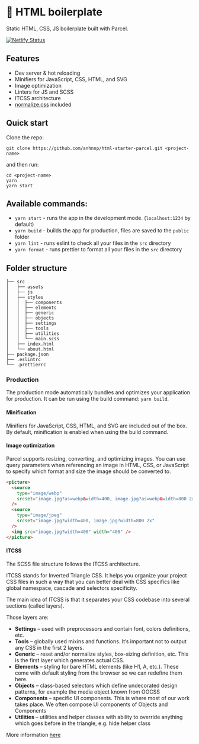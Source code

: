 # 🦾 HTML boilerplate

Static HTML, CSS, JS boilerplate built with Parcel.

[![Netlify Status](https://api.netlify.com/api/v1/badges/886f42f0-79fb-402d-a4ff-b35395ccaf90/deploy-status)](https://app.netlify.com)

## Features

- Dev server & hot reloading
- Minifiers for JavaScript, CSS, HTML, and SVG
- Image optimization
- Linters for JS and SCSS
- ITCSS architecture
- [normalize.css](https://necolas.github.io/normalize.css/) included

## Quick start

Clone the repo:

```
git clone https://github.com/anhnnp/html-starter-parcel.git <project-name>
```

and then run:

```
cd <project-name>
yarn
yarn start
```

## Available commands:

- `yarn start` - runs the app in the development mode. (`localhost:1234` by default)
- `yarn build` - builds the app for production, files are saved to the `public` folder
- `yarn lint` - runs eslint to check all your files in the `src` directory
- `yarn format` - runs prettier to format all your files in the `src` directory

## Folder structure

```
├── src
│   ├── assets
│   ├── js
│   ├── styles
│   │  ├── components
│   │  ├── elements
│   │  ├── generic
│   │  ├── objects
│   │  ├── settings
│   │  ├── tools
│   │  ├── utilities
│   │  └── main.scss
│   ├── index.html
│   └── about.html
├── package.json
├── .eslintrc
└── .prettierrc
```

### Production

The production mode automatically bundles and optimizes your application for production. It can be run using the build command: `yarn build`.

#### Minification

Minifiers for JavaScript, CSS, HTML, and SVG are included out of the box. By default, minification is enabled when using the build command.

#### Image optimization

Parcel supports resizing, converting, and optimizing images. You can use query parameters when referencing an image in HTML, CSS, or JavaScript to specify which format and size the image should be converted to.

```html
<picture>
  <source
    type="image/webp"
    srcset="image.jpg?as=webp&width=400, image.jpg?as=webp&width=800 2x"
  />
  <source
    type="image/jpeg"
    srcset="image.jpg?width=400, image.jpg?width=800 2x"
  />
  <img src="image.jpg?width=400" width="400" />
</picture>
```

#### ITCSS

The SCSS file structure follows the ITCSS architecture.

ITCSS stands for Inverted Triangle CSS. It helps you organize your project CSS files in such a way that you can better deal with CSS specifics like global namespace, cascade and selectors specificity.

The main idea of ITCSS is that it separates your CSS codebase into several sections (called layers).

Those layers are:

- **Settings** – used with preprocessors and contain font, colors definitions, etc.
- **Tools** – globally used mixins and functions. It’s important not to output any CSS in the first 2 layers.
- **Generic** – reset and/or normalize styles, box-sizing definition, etc. This is the first layer which generates actual CSS.
- **Elements** – styling for bare HTML elements (like H1, A, etc.). These come with default styling from the browser so we can redefine them here.
- **Objects** – class-based selectors which define undecorated design patterns, for example the media object known from OOCSS
- **Components** – specific UI components. This is where most of our work takes place. We often compose UI components of Objects and Components
- **Utilities** – utilities and helper classes with ability to override anything which goes before in the triangle, e.g. hide helper class

More information [here](https://www.xfive.co/blog/itcss-scalable-maintainable-css-architecture/)
